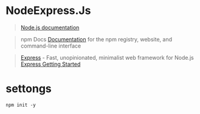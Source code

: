 

# NodeExpress.Js

> [Node.js documentation](https://nodejs.org/en/docs/)

> npm Docs [Documentation](https://docs.npmjs.com/) for the npm registry, website, and command-line interface

> [Express](https://expressjs.com/) - Fast, unopinionated, minimalist web framework for Node.js [Express Getting Started](https://expressjs.com/en/starter/installing.html)

# settongs

`npm init -y` 